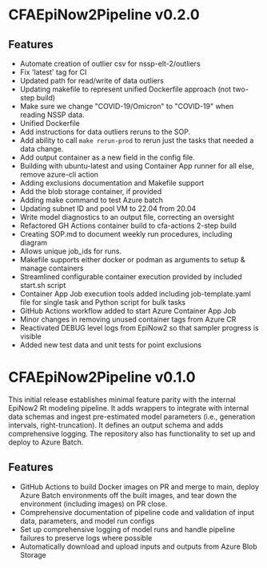 # CFAEpiNow2Pipeline v0.2.0

## Features
* Automate creation of outlier csv for nssp-elt-2/outliers
* Fix 'latest' tag for CI
* Updated path for read/write of data outliers
* Updating makefile to represent unified Dockerfile approach (not two-step build)
* Make sure we change "COVID-19/Omicron" to "COVID-19" when reading NSSP data.
* Unified Dockerfile
* Add instructions for data outliers reruns to the SOP.
* Add ability to call `make rerun-prod` to rerun just the tasks that needed a data change.
* Add output container as a new field in the config file.
* Building with ubuntu-latest and using Container App runner for all else, remove azure-cli action
* Adding exclusions documentation and Makefile support
* Add the blob storage container, if provided
* Adding make command to test Azure batch
* Updating subnet ID and pool VM to 22.04 from 20.04
* Write model diagnostics to an output file, correcting an oversight
* Refactored GH Actions container build to cfa-actions 2-step build
* Creating SOP.md to document weekly run procedures, including diagram
* Allows unique job_ids for runs.
* Makefile supports either docker or podman as arguments to setup & manage containers
* Streamlined configurable container execution provided by included start.sh script
* Container App Job execution tools added including job-template.yaml file for single task and Python script for bulk tasks
* GitHub Actions workflow added to start Azure Container App Job
* Minor changes in removing unused container tags from Azure CR
* Reactivated DEBUG level logs from EpiNow2 so that sampler progress is visible
* Added new test data and unit tests for point exclusions

# CFAEpiNow2Pipeline v0.1.0

This initial release establishes minimal feature parity with the internal EpiNow2 Rt modeling pipeline. It adds wrappers to integrate with internal data schemas and ingest pre-estimated model parameters (i.e., generation intervals, right-truncation). It defines an output schema and adds comprehensive logging. The repository also has functionality to set up and deploy to Azure Batch.

## Features

* GitHub Actions to build Docker images on PR and merge to main, deploy Azure Batch environments off the built images, and tear down the environment (including images) on PR close.
* Comprehensive documentation of pipeline code and validation of input data, parameters, and model run configs
* Set up comprehensive logging of model runs and handle pipeline failures to preserve logs where possible
* Automatically download and upload inputs and outputs from Azure Blob Storage
